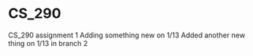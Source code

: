# CS_290
CS_290 assignment 1
Adding something new on 1/13
Added another new thing on 1/13 in branch 2
